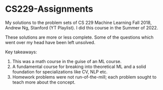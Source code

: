 # CS229-Assignments
My solutions to the problem sets of CS 229 Machine Learning Fall 2018, Andrew Ng, Stanford (YT Playlist). I did this course in the Summer of 2022.

These solutions are more or less complete. Some of the questions which went over my head have been left unsolved.

Key takeaways:

1. This was a math course in the guise of an ML course.
2. A fundamental course for breaking into theoretical ML and a solid foundation for specializations like CV, NLP etc.
3. Homework problems were not run-of-the-mill; each problem sought to teach more about the concept.
